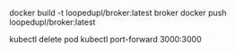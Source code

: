docker build -t loopedupl/broker:latest broker
docker push loopedupl/broker:latest

kubectl delete pod <pod-name>
kubectl port-forward <pod-name> 3000:3000
